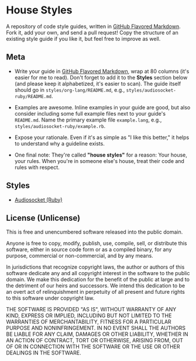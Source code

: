 # House Styles

A repository of code style guides, written in [GitHub Flavored
Markdown][GFM]. Fork it, add your own, and send a pull request! Copy
the structure of an existing style guide if you like it, but feel free
to improve as well.

## Meta

* Write your guide in [GitHub Flavored Markdown][GFM], wrap at 80
  columns (it's easier for me to read). Don't forget to add it to the
  **Styles** section below (and please keep it alphabetized, it's
  easier to scan). The guide itself should go in
  `styles/org-lang/README.md`, e.g.,
  `styles/audiosocket-ruby/README.md`.

* Examples are awesome. Inline examples in your guide are good, but
  also consider including some full example files next to your guide's
  `README.md`. Name the primary example file `example.lang`, e.g.,
  `styles/audiosocket-ruby/example.rb`.

* Expose your rationale. Even if it's as simple as "I like this
  better," it helps to understand why a guideline exists.

* One final note: They're called **"house styles"** for a reason: Your
  house, your rules. When you're in someone else's house, treat their
  code and rules with respect.

[GFM]: http://github.github.com/github-flavored-markdown

## Styles

* [Audiosocket (Ruby)](/jbarnette/house-styles/blob/master/styles/audiosocket-ruby#readme)

## License (Unlicense)

This is free and unencumbered software released into the public
domain.

Anyone is free to copy, modify, publish, use, compile, sell, or
distribute this software, either in source code form or as a compiled
binary, for any purpose, commercial or non-commercial, and by any
means.

In jurisdictions that recognize copyright laws, the author or authors
of this software dedicate any and all copyright interest in the
software to the public domain. We make this dedication for the benefit
of the public at large and to the detriment of our heirs and
successors. We intend this dedication to be an overt act of
relinquishment in perpetuity of all present and future rights to this
software under copyright law.

THE SOFTWARE IS PROVIDED "AS IS", WITHOUT WARRANTY OF ANY KIND,
EXPRESS OR IMPLIED, INCLUDING BUT NOT LIMITED TO THE WARRANTIES OF
MERCHANTABILITY, FITNESS FOR A PARTICULAR PURPOSE AND NONINFRINGEMENT.
IN NO EVENT SHALL THE AUTHORS BE LIABLE FOR ANY CLAIM, DAMAGES OR
OTHER LIABILITY, WHETHER IN AN ACTION OF CONTRACT, TORT OR OTHERWISE,
ARISING FROM, OUT OF OR IN CONNECTION WITH THE SOFTWARE OR THE USE OR
OTHER DEALINGS IN THE SOFTWARE.
